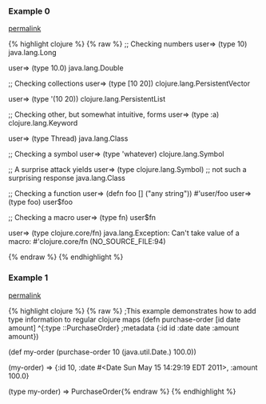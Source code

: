 ### Example 0
[permalink](#example-0)

{% highlight clojure %}
{% raw %}
;; Checking numbers
user=> (type 10)
java.lang.Long

user=> (type 10.0)
java.lang.Double


;; Checking collections
user=> (type [10 20])
clojure.lang.PersistentVector

user=> (type '(10 20))
clojure.lang.PersistentList


;; Checking other, but somewhat intuitive, forms
user=> (type :a)
clojure.lang.Keyword

user=> (type Thread)
java.lang.Class


;; Checking a symbol
user=> (type 'whatever)
clojure.lang.Symbol

;; A surprise attack yields
user=> (type clojure.lang.Symbol)
;; not such a surprising response
java.lang.Class


;; Checking a function
user=> (defn foo [] ("any string"))
#'user/foo
user=> (type foo)
user$foo


;; Checking a macro
user=> (type fn)
user$fn

user=> (type clojure.core/fn)
java.lang.Exception: Can't take value of a macro: #'clojure.core/fn (NO_SOURCE_FILE:94)

{% endraw %}
{% endhighlight %}


### Example 1
[permalink](#example-1)

{% highlight clojure %}
{% raw %}
;This example demonstrates how to add type information to regular clojure maps
(defn purchase-order [id date amount]
  ^{:type ::PurchaseOrder} ;metadata
   {:id id :date date :amount amount})

(def my-order (purchase-order 10 (java.util.Date.) 100.0))

(my-order)
=> {:id 10, :date #<Date Sun May 15 14:29:19 EDT 2011>, :amount 100.0}

(type my-order)
=> PurchaseOrder{% endraw %}
{% endhighlight %}


